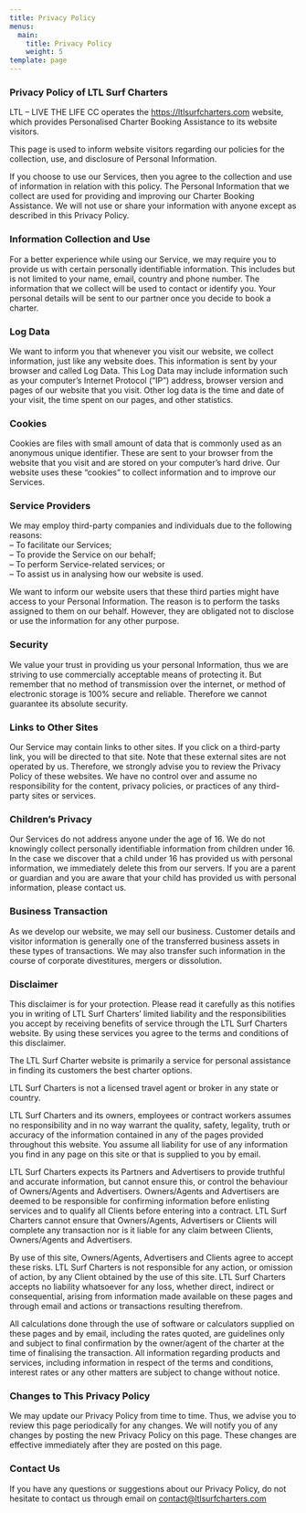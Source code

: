 ```yaml
---
title: Privacy Policy
menus:
  main:
    title: Privacy Policy
    weight: 5
template: page
---
```

### **Privacy Policy of LTL Surf Charters**

LTL – LIVE THE LIFE CC operates the https://ltlsurfcharters.com website, which provides Personalised Charter Booking Assistance to its website visitors.

This page is used to inform website visitors regarding our policies for the collection, use, and disclosure of Personal Information.

If you choose to use our Services, then you agree to the collection and use of information in relation with this policy. The Personal Information that we collect are used for providing and improving our Charter Booking Assistance. We will not use or share your information with anyone except as described in this Privacy Policy.

### Information Collection and Use

For a better experience while using our Service, we may require you to provide us with certain personally identifiable information. This includes but is not limited to your name, email, country and phone number. The information that we collect will be used to contact or identify you. Your personal details will be sent to our partner once you decide to book a charter.

### Log Data

We want to inform you that whenever you visit our website, we collect information, just like any website does. This information is sent by your browser and called Log Data. This Log Data may include information such as your computer’s Internet Protocol (“IP”) address, browser version and pages of our website that you visit. Other log data is the time and date of your visit, the time spent on our pages, and other statistics.

### Cookies

Cookies are files with small amount of data that is commonly used as an anonymous unique identifier. These are sent to your browser from the website that you visit and are stored on your computer’s hard drive. Our website uses these “cookies” to collect information and to improve our Services.

### Service Providers

We may employ third-party companies and individuals due to the following reasons:\
– To facilitate our Services;\
– To provide the Service on our behalf;\
– To perform Service-related services; or\
– To assist us in analysing how our website is used.

We want to inform our website users that these third parties might have access to your Personal Information. The reason is to perform the tasks assigned to them on our behalf. However, they are obligated not to disclose or use the information for any other purpose.

### Security

We value your trust in providing us your personal Information, thus we are striving to use commercially acceptable means of protecting it. But remember that no method of transmission over the internet, or method of electronic storage is 100% secure and reliable. Therefore we cannot guarantee its absolute security.

### Links to Other Sites

Our Service may contain links to other sites. If you click on a third-party link, you will be directed to that site. Note that these external sites are not operated by us. Therefore, we strongly advise you to review the Privacy Policy of these websites. We have no control over and assume no responsibility for the content, privacy policies, or practices of any third-party sites or services.

### Children’s Privacy

Our Services do not address anyone under the age of 16. We do not knowingly collect personally identifiable information from children under 16. In the case we discover that a child under 16 has provided us with personal information, we immediately delete this from our servers. If you are a parent or guardian and you are aware that your child has provided us with personal information, please contact us.

### Business Transaction

As we develop our website, we may sell our business. Customer details and visitor information is generally one of the transferred business assets in these types of transactions. We may also transfer such information in the course of corporate divestitures, mergers or dissolution.

### Disclaimer

This disclaimer is for your protection. Please read it carefully as this notifies you in writing of LTL Surf Charters’ limited liability and the responsibilities you accept by receiving benefits of service through the LTL Surf Charters website. By using these services you agree to the terms and conditions of this disclaimer.

The LTL Surf Charter website is primarily a service for personal assistance in finding its customers the best charter options.

LTL Surf Charters is not a licensed travel agent or broker in any state or country.

LTL Surf Charters and its owners, employees or contract workers assumes no responsibility and in no way warrant the quality, safety, legality, truth or accuracy of the information contained in any of the pages provided throughout this website. You assume all liability for use of any information you find in any page on this site or that is supplied to you by email.

LTL Surf Charters expects its Partners and Advertisers to provide truthful and accurate information, but cannot ensure this, or control the behaviour of Owners/Agents and Advertisers. Owners/Agents and Advertisers are deemed to be responsible for confirming information before enlisting services and to qualify all Clients before entering into a contract. LTL Surf Charters cannot ensure that Owners/Agents, Advertisers or Clients will complete any transaction nor is it liable for any claim between Clients, Owners/Agents and Advertisers.

By use of this site, Owners/Agents, Advertisers and Clients agree to accept these risks. LTL Surf Charters is not responsible for any action, or omission of action, by any Client obtained by the use of this site. LTL Surf Charters accepts no liability whatsoever for any loss, whether direct, indirect or consequential, arising from information made available on these pages and through email and actions or transactions resulting therefrom.

All calculations done through the use of software or calculators supplied on these pages and by email, including the rates quoted, are guidelines only and subject to final confirmation by the owner/agent of the charter at the time of finalising the transaction. All information regarding products and services, including information in respect of the terms and conditions, interest rates or any other matters are subject to change without notice.

### Changes to This Privacy Policy

We may update our Privacy Policy from time to time. Thus, we advise you to review this page periodically for any changes. We will notify you of any changes by posting the new Privacy Policy on this page. These changes are effective immediately after they are posted on this page.

### Contact Us

If you have any questions or suggestions about our Privacy Policy, do not hesitate to contact us through email on contact@ltlsurfcharters.com
